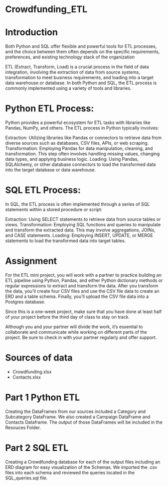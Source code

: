 # Crowdfunding_ETL

# Introduction
Both Python and SQL offer flexible and powerful tools for ETL processes, and the choice between them often depends on the specific requirements, preferences, and existing technology stack of the organization


ETL (Extract, Transform, Load) is a crucial process in the field of data integration, involving the extraction of data from source systems, transformation to meet business requirements, and loading into a target data warehouse or database. In both Python and SQL, the ETL process is commonly implemented using a variety of tools and libraries.

# Python ETL Process:
Python provides a powerful ecosystem for ETL tasks with libraries like Pandas, NumPy, and others. The ETL process in Python typically involves:

Extraction: Utilizing libraries like Pandas or connectors to retrieve data from diverse sources such as databases, CSV files, APIs, or web scraping.
Transformation: Employing Pandas for data manipulation, cleaning, and transformation. This step often involves handling missing values, changing data types, and applying business logic.
Loading: Using Pandas, SQLAlchemy, or other database connectors to load the transformed data into the target database or data warehouse.
# SQL ETL Process:
In SQL, the ETL process is often implemented through a series of SQL statements within a stored procedure or script:

Extraction: Using SELECT statements to retrieve data from source tables or views.
Transformation: Employing SQL functions and queries to manipulate and transform the extracted data. This may involve aggregations, JOINs, and CASE statements.
Loading: Employing INSERT, UPDATE, or MERGE statements to load the transformed data into target tables.
# Assignment

For the ETL mini project, you will work with a partner to practice building an ETL pipeline using Python, Pandas, and either Python dictionary methods or regular expressions to extract and transform the data. After you transform the data, you'll create four CSV files and use the CSV file data to create an ERD and a table schema. Finally, you’ll upload the CSV file data into a Postgres database.

Since this is a one-week project, make sure that you have done at least half of your project before the third day of class to stay on track.

Although you and your partner will divide the work, it’s essential to collaborate and communicate while working on different parts of the project. Be sure to check in with your partner regularly and offer support.

# Sources of data
- Crowdfunding.xlsx
- Contacts.xlsx

# Part 1 Python ETL
Creating the DataFrames from our sources included a Category and Subcategory DataFrame. We also created a Campaign DataFrame and Contacts Dataframe.
The output of those DataFrames will be included in the Resouces Folder.

# Part 2 SQL ETL
Creating a Crowdfunding database for each of the output files including an ERD diagram for easy visualization of the Schemas.
We imported the .csv files into each schema and reviewed the queries located in the SQL_queries.sql file.


